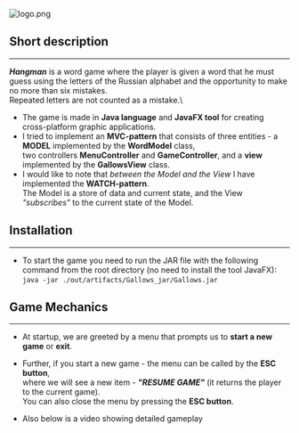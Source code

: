 ![logo.png](..%2F..%2F..%2F..%2F..%2FDesktop%2Flogo.png)

## Short description

---

_**Hangman**_ is a word game where the player is given a word that he must guess using the letters of the Russian alphabet and the opportunity to make no more than six mistakes.\
Repeated letters are not counted as a mistake.\
- The game is made in **Java language** and **JavaFX tool** for creating cross-platform graphic applications.
- I tried to implement an **MVC-pattern** that consists of three entities - a **MODEL** implemented by the **WordModel** class,\
two controllers **MenuController** and **GameController**, and a **view** implemented by the **GallowsView** class.
- I would like to note that _between the Model and the View_ I have implemented the **WATCH-pattern**.\
The Model is a store of data and current state, and the View _"subscribes"_ to the current state of the Model.




## Installation

--- 
- To start the game you need to run the JAR file with the following command from the root directory (no need to install the tool JavaFX):\
`java -jar ./out/artifacts/Gallows_jar/Gallows.jar`


## Game Mechanics

--- 

- At startup, we are greeted by a menu that prompts us to **start a new game** or **exit**.

- Further, if you start a new game - the menu can be called by the **ESC button**,\
where we will see a new item - _**"RESUME GAME"**_ (it returns the player to the current game).\
You can also close the menu by pressing the **ESC button**.

- Also below is a video showing detailed gameplay



